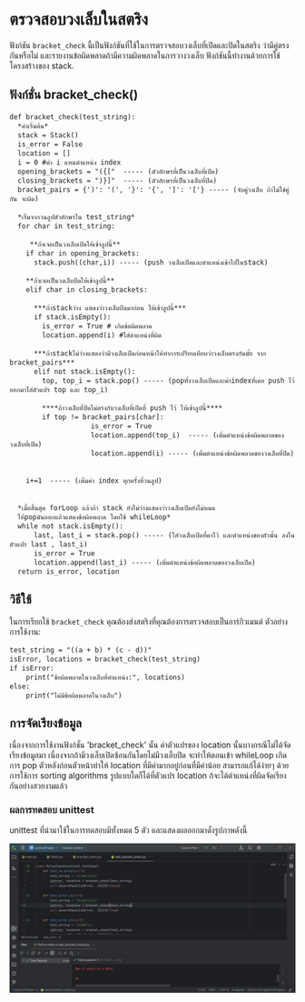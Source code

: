 # ตรวจสอบวงเล็บในสตริง

ฟังก์ชัน `bracket_check` นี้เป็นฟังก์ชันที่ใช้ในการตรวจสอบวงเล็บที่เปิดและปิดในสตริง ว่ามีคู่ตรงกันหรือไม่ และรายงานข้อผิดพลาดถ้ามีความผิดพลาดในการวางวงเล็บ ฟังก์ชันนี้ทำงานด้วยการใช้โครงสร้างของ stack.


## ฟังก์ชั่น bracket_check()

    def bracket_check(test_string):
      *ค่าเริ่มต้น*
      stack = Stack()
      is_error = False
      location = []
      i = 0 #ค่า i แทนตำแหน่ง index
      opening_brackets = "({["  ----- (ตัวอักษรที่เป็นวงเล็บที่เปิด)
      closing_brackets = ")}]"  ----- (ตัวอักษรที่เป็นวงเล็บที่ปิด)
      bracket_pairs = {')': '(', '}': '{', ']': '['} ----- (จับคู่วงเล็บ ถ้าไม่ใช่คู่กัน จะผิด)

      *เริ่มจากวนลูปตัวอักษรใน test_string*
      for char in test_string:

         **ถ้าเจอเป็นวงเล็บเปิดให้เข้าลูปนี้**
        if char in opening_brackets:
          stack.push((char,i)) ----- (push วงเล็บเปิดและตำแหน่งเข้าไปในstack)

        **ถ้าเจอเป็นวงเล็บปิดให้เข้าลูปนี้**
        elif char in closing_brackets:

          ***ถ้าstackว่าง แสดงว่าวงเล็บปิดมาก่อน ให้เข้าลูปนี้***
          if stack.isEmpty():
            is_error = True # เกิดข้อผิดพลาด
            location.append(i) #ใส่ตำแหน่งที่ผิด

          ***ถ้าstackไม่ว่างแสดงว่ามีวงเล็บเปิดก่อนหน้าให้ทำการเปรียบเทียบว่าวงเล็บตรงกันมั้ย จาก bracket_pairs***
          elif not stack.isEmpty():
            top, top_i = stack.pop() ----- (popทั้งวงเล็บเปิดและค่าindexที่เคย push ไว้ ออกมาใส่ตัวแปร top และ top_i)

            ****ถ้าวงเล็บที่ปิดไม่ตรงกับวงเล็บที่เปิดที่ push ไว้ ให้เข้าลูปนี้****
            if top != bracket_pairs[char]:  
                        is_error = True   
                        location.append(top_i)  ----- (เพิ่มตำแหน่งข้อผิดพลาดของวงเล็บที่เปิด)
                        location.append(i) ----- (เพิ่มตำแหน่งข้อผิดพลาดของวงเล็บที่ปิด)


        i+=1  ----- (เพิ่มค่า index ทุกครั้งที่วนลูป)


      *เมื่อสิ้นสุด forLoop แล้วถ้า stack ยังไม่ว่างแสดงว่าวงเล็บเปิดยังไม่หมด
      ให้popมันออกแล้วแสดงข้อผิดพลาด โดยใช้ whileLoop*
      while not stack.isEmpty():
          last, last_i = stack.pop() ----- (ใส่วงเล็บเปิดที่คาไว้ และตำแหน่งของตัวนั้น ลงในตัวแปร last , last_i)
          is_error = True
          location.append(last_i) ----- (เพิ่มตำแหน่งข้อผิดพลาดของวงเล็บเปิด)
      return is_error, location


## วิธีใช้

ในการเรียกใช้ `bracket_check` คุณต้องส่งสตริงที่คุณต้องการตรวจสอบเป็นอาร์กิวเมนต์ ตัวอย่างการใช้งาน:

    
    test_string = "((a + b) * (c - d))"
    isError, locations = bracket_check(test_string)
    if isError:
        print("ข้อผิดพลาดในวงเล็บที่ตำแหน่ง:", locations)
    else:
        print("ไม่มีข้อผิดพลาดในวงเล็บ")




## การจัดเรียงข้อมูล

เนื่องจากการใช้งานฟังก์ชั่น 'bracket_check' นั้น ค่าตัวแปรของ location นั้นบางกรณีไม่ได้จัดเรียงข้อมูลมา เนื่องจากถ้ามีวงเล็บเปิดซ้อนกันโดยไม่มีวงเล็บปิด จะทำให้ตอนเข้า whileLoop เกิดการ pop ตัวหลังก่อนตัวหน้าทำให้ location ที่มีค่ามากอยู่ก่อนที่มีค่าน้อย สามารถแก้ได้ง่ายๆ ด้วยการใช้การ sorting algorithms รูปแบบใดก็ได้ที่ตัวแปร location ก้จะได้ตำแหน่งที่ผิดจัดเรียงกันอย่างสวยงามแล้ว

### ผลการทดสอบ unittest

unittest ที่นำมาใช้ในการทดสอบมีทั้งหมด 5 ตัว และแสดงผลออกมาดั่งรูปภาพดังนี้

![screen shot](https://github.com/MeTauRusExtra/Assignment2/blob/main/Screenshot%202023-11-04%20160312.png)
